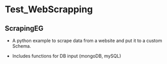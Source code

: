# Test_WebScrapping

## ScrapingEG

- A python example to scrape data from a website and put it to a custom Schema.

- Includes functions for DB input (mongoDB, mySQL)